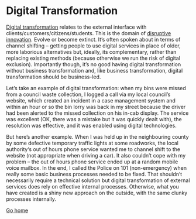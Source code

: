 # Digital Transformation
[Digital transformation][1] relates to the external interface with clients/customers/citizens/students. This is the domain of [disruptive innovation][2]. Evolve or become extinct. It’s often spoken about in terms of channel shifting – getting people to use digital services in place of older, more laborious alternatives but, ideally, its complementary, rather than replacing existing methods (because otherwise we run the risk of digital exclusion). Importantly though, it’s no good having digital transformation without business transformation and, like business transformation, digital transformation should be business-led.

Let’s take an example of digital transformation: when my bins were missed from a council waste collection, I logged a call via my local council’s website, which created an incident in a case management system and within an hour or so the bin lorry was back in my street because the driver had been alerted to the missed collection on his in-cab display. The service was excellent (OK, there was a mistake but it was quickly dealt with), the resolution was effective, and it was enabled using digital technologies.

But here’s another example. When I was held up in the neighbouring county by some defective temporary traffic lights at some roadworks, the local authority‘s out of hours phone service wanted me to channel shift to the website (not appropriate when driving a car). It also couldn’t cope with my problem – the out of hours phone service ended up at a random mobile voice mailbox. In the end, I called the Police on 101 (non-emergency) when really some basic business processes needed to be fixed. That shouldn’t necessarily require a technical solution but digital transformation of external services does rely on effective internal processes. Otherwise, what you have created is a shiny new approach on the outside, with the same clunky processes internally.

[Go home](README.md)

[1]: <https://www.markwilson.co.uk/blog/2019/12/digital-transformation-its-not-about-the-technology.htm>
[2]: <https://www.markwilson.co.uk/blog/2011/08/the-theory-of-disruptive-innovation-from-the-innovators-dilemma.htm>
